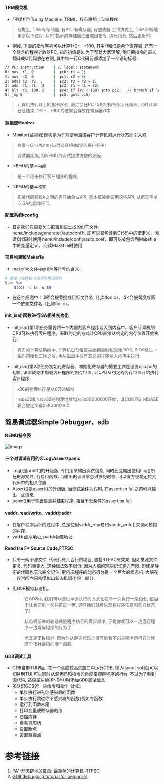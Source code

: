 #### TRM图灵机
- "图灵机"(Turing Machine, TRM)，核心思想：存储程序
> 结构上, TRM有存储器, 有PC, 有寄存器, 有加法器
> 工作方式上, TRM不断地重复以下过程: 从PC指示的存储器位置取出指令, 执行指令, 然后更新PC
- 例如, 下面的指令序列可以计算1+2+...+100, 其中r1和r2是两个寄存器, 还有一个隐含的程序计数器PC, 它的初值是0. 为了帮助大家理解, 我们把指令的语义翻译成C代码放在右侧, 其中每一行C代码前都添加了一个语句标号:

```bash
// PC: instruction    | // label: statement
0: mov  r1, 0         |  pc0: r1 = 0;
1: mov  r2, 0         |  pc1: r2 = 0;
2: addi r2, r2, 1     |  pc2: r2 = r2 + 1;
3: add  r1, r1, r2    |  pc3: r1 = r1 + r2;
4: blt  r2, 100, 2    |  pc4: if (r2 < 100) goto pc2;   // branch if less than
5: jmp 5              |  pc5: goto pc5;
```
> 计算机执行以上的指令序列, 最后会在PC=5处的指令陷入死循环, 此时计算已经结束, 1+2+...+100的结果会存放在寄存器r1中.
#### 监视器Monitor
- Monitor(监视器)模块是为了方便地监控客户计算机的运行状态而引入的.
> 负责与GNU/Linux进行交互(例如读入客户程序)
> 
> 调试器功能, 为NEMU的调试提供方便的途径.
- NEMU的基本功能
> 是一个用来执行客户程序的程序,
- NEMU的基本框架
> 框架代码将ISA之间的差异抽象成API, 基本框架会调用这些API, 从而无需关心ISA的具体细节.

#### 配置系统kconfig
- 目前我们只需要关心配置系统生成的如下文件:
nemu/include/generated/autoconf.h, 即可以被包含到C代码中的宏定义，阅读C代码时使用
nemu/include/config/auto.conf，即可以被包含到Makefile中的变量定义， 阅读Makefile时使用
#### 项目构建和Makefile
- makefile文件中$@和$<等符号的含义：

```bash
# 编译.c文件到.o文件的模式规则
%.o: %.c
	$(CC) -c $< -o $@
```
- 在这个规则中：
$@会被替换成目标文件名（比如foo.o）。
$<会被替换成第一个依赖文件名（比如foo.c）。
#### init_isa()函数进行ISA相关初始化
- init_isa()第1项任务需要将一个内置的客户程序读入到内存中。客户计算机的CPU可以执行客户程序，采取约定的方式让CPU直接从约定的内存位置开始执行.
> 真实的计算机系统中, 计算机启动后首先会把控制权交给BIOS, BIOS经过一系列初始化工作之后, 再从磁盘中将有意义的程序读入内存中执行.
- init_isa()第2项任务初始化寄存器。初始化寄存器的重要工作是设置cpu.pc的初值, 设置成刚才加载客户程序的内存位置, 让CPU从约定的内存位置开始执行客户程序.
> x86的物理内存是从0开始编址
>
> mips32和riscv32的物理地址均从0x80000000开始，其CONFIG_MBASE将会被定义成0x80000000
## 简易调试器Simple Debugger，sdb
#### NEMU指令表
![image](https://github.com/user-attachments/assets/ed4d14b9-7770-40ad-b9bc-7a126305121e)


#### 三个对调试有用的宏Log\Assert\panic
- Log()是printf()的升级版, 专门用来输出调试信息, 同时还会输出使用Log()所在的源文件, 行号和函数. 当输出的调试信息过多的时候, 可以很方便地定位到代码中的相关位置
- Assert()是assert()的升级版, 当测试条件为假时, 在assertion fail之前可以输出一些信息
- panic()用于输出信息并结束程序, 相当于无条件的assertion fail
#### vaddr_read/write、vaddr/paddr
- 在客户程序运行的过程中, 总是使用vaddr_read()和vaddr_write()来访问模拟的内存.
- vaddr虚拟地址, paddr物理地址
#### Read the F* Source Code,RTFSC
- 只有一两个源文件, 代码只有几百行的项目, 直接RTFSC有效果. 但如果源文件更多, 代码量更大, 这种做法效率很低, 因为人脑的短期记忆能力有限, 即使是静态的代码也无法完全记住, 更何况程序的动态行为是一个巨大的状态机, 大脑在一段时间内只能模拟出状态机很小的一部分.
- 用GDB模拟状态机。
  > 在GDB中, 我们可以通过单步执行的方式让程序一次执行一条指令, 相当于让状态机一次只前进一步, 这样我们就可以观察程序任意时刻的状态了!
  
  > 状态机前进的轨迹就是程序执行的真实顺序, 于是你就可以一边运行程序一边理解程序的行为了
  
  > 尤其是函数指针, 因为你从静态代码上很可能看不出来程序运行的时候这个指针会指向哪个函数.
#### GDB调试工具
- GDB自带TUI界面. 在一个高度较高的窗口中运行GDB, 输入layout split就可以切换到TUI,可以同时从源代码和指令的角度来观察程序的行为. 不过为了看到源代码, 还需要在编译NEMU时添加GDB调试信息
- 多认识GDB的一些命令和操作, 比如:
  - 单步执行进入你感兴趣的函数
  - 单步执行跳过你不感兴趣的函数(例如库函数)
  - 运行到函数末尾
  - 打印变量或寄存器的值
  - 扫描内存
  - 查看调用栈
  - 设置断点
  - 设置监视点





  
# 参考链接
1. [PA1-开天辟地的篇章: 最简单的计算机-RTFSC](https://ysyx.oscc.cc/docs/ics-pa/1.3.html)
2. [GDB debugging tutorial for beginners](https://linuxconfig.org/gdb-debugging-tutorial-for-beginners)

